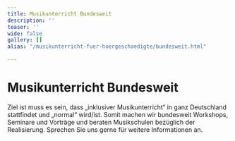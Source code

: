 ```yaml
---
title: Musikunterricht Bundesweit
description: ''
teaser: ''
wide: false
gallery: []
alias: "/musikunterricht-fuer-hoergeschaedigte/bundesweit.html"

---
```

# Musikunterricht Bundesweit

Ziel ist muss es sein, dass „inklusiver Musikunterricht“ in ganz Deutschland stattfindet und „normal“ wird/ist. Somit machen wir bundesweit Workshops, Seminare und Vorträge und beraten Musikschulen bezüglich der Realisierung. Sprechen Sie uns gerne für weitere Informationen an.
